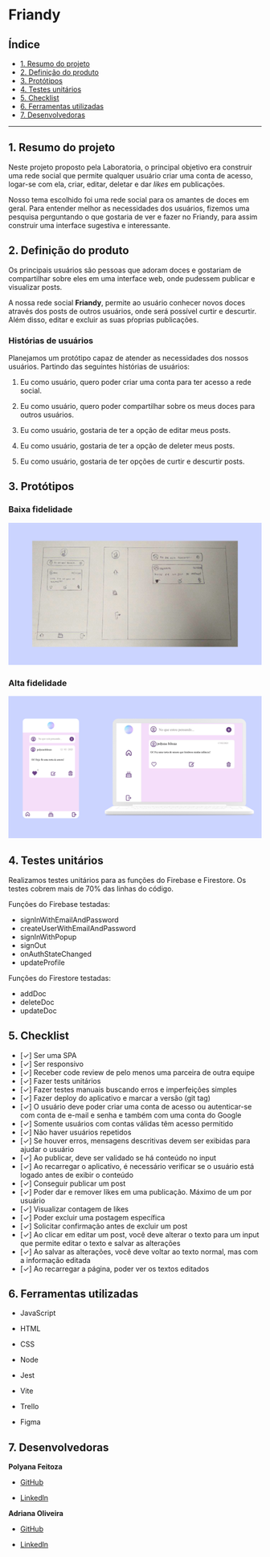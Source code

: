 # Friandy

## Índice

* [1. Resumo do projeto](#1-resumo-do-projeto)
* [2. Definição do produto](#2-definição-do-produto)
* [3. Protótipos](#3-protótipos)
* [4. Testes unitários](#4-testes-unitários)
* [5. Checklist](#5-checklist)
* [6. Ferramentas utilizadas](#6-ferramentas-utilizadas)
* [7. Desenvolvedoras](#7-desenvolvedoras)

***

## 1. Resumo do projeto

Neste projeto proposto pela Laboratoria, o principal objetivo era construir uma rede social que permite qualquer usuário criar uma conta de acesso, logar-se com ela, criar, editar, deletar e dar _likes_ em publicações.

Nosso tema escolhido foi uma rede social para os amantes de doces em geral. Para entender melhor as necessidades dos usuários, fizemos uma pesquisa perguntando o que gostaria de ver e fazer no Friandy, para assim construir uma interface sugestiva e interessante.

## 2. Definição do produto

Os principais usuários são pessoas que adoram doces e gostariam de compartilhar sobre eles em uma interface web, onde pudessem publicar e visualizar posts.

A nossa rede social __Friandy__, permite ao usuário conhecer novos doces através dos posts de outros usuários, onde será possível curtir e descurtir. Além disso, editar e excluir as suas pŕoprias publicações.

### Histórias de usuários

Planejamos um protótipo capaz de atender as necessidades dos nossos usuários. Partindo das seguintes histórias de usuários:

1. Eu como usuário, quero poder criar uma conta para ter acesso a rede social.

2. Eu como usuário, quero poder compartilhar sobre os meus doces para outros usuários.

3. Eu como usuário, gostaria de ter a opção de editar meus posts.

4. Eu como usuário, gostaria de ter a opção de deleter meus posts.

5. Eu como usuário, gostaria de ter opções de curtir e descurtir posts.
 
## 3. Protótipos

### Baixa fidelidade

![Protótipo baixa fidelidade tela home](/src/image/prototipo-baixa-fidelidade.png)

### Alta fidelidade

![Protótipo alta fidelidade tela feed](/src/image/prototipo-alta-fidelidade.png)

## 4. Testes unitários

Realizamos testes unitários para as funções do Firebase e Firestore. 
Os testes cobrem mais de 70% das linhas do código.

Funções do Firebase testadas:
* signInWithEmailAndPassword
* createUserWithEmailAndPassword
* signInWithPopup
* signOut
* onAuthStateChanged
* updateProfile

Funções do Firestore testadas:
* addDoc
* deleteDoc
* updateDoc

## 5. Checklist

* [✓] Ser uma SPA
* [✓] Ser responsivo
* [✓] Receber code review de pelo menos uma parceira de outra equipe
* [✓] Fazer tests unitários
* [✓] Fazer testes manuais buscando erros e imperfeições simples
* [✓] Fazer deploy do aplicativo e marcar a versão (git tag)
* [✓] O usuário deve poder criar uma conta de acesso ou autenticar-se com conta de e-mail e senha  e também com uma conta do Google
* [✓] Somente usuários com contas válidas têm acesso permitido
* [✓] Não haver usuários repetidos
* [✓] Se houver erros, mensagens descritivas devem ser exibidas para ajudar o usuário
* [✓] Ao publicar, deve ser validado se há conteúdo no input
* [✓] Ao recarregar o aplicativo, é necessário verificar se o usuário está logado antes de exibir o conteúdo
* [✓] Conseguir publicar um post
* [✓] Poder dar e remover likes em uma publicação. Máximo de um por usuário
* [✓] Visualizar contagem de likes
* [✓] Poder excluir uma postagem específica
* [✓] Solicitar confirmação antes de excluir um post
* [✓] Ao clicar em editar um post, você deve alterar o texto para um input que permite editar o texto e salvar as alterações
* [✓] Ao salvar as alterações, você deve voltar ao texto normal, mas com a informação editada
* [✓] Ao recarregar a página, poder ver os textos editados

## 6. Ferramentas utilizadas

* JavaScript

* HTML

* CSS

* Node

* Jest

* Vite

* Trello

* Figma

## 7. Desenvolvedoras

__Polyana Feitoza__

* [GitHub](https://github.com/PolyanaCristinaFeitoza)

* [Linkedln](https://www.linkedin.com/in/polyftza/)

__Adriana Oliveira__

* [GitHub](https://github.com/AdrianaKatarina)

* [Linkedln](https://www.linkedin.com/in/adroliveira/)